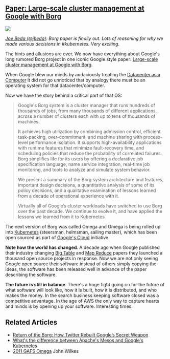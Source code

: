 ## [Paper: Large-scale cluster management at Google with Borg](/blog/2015/4/16/paper-large-scale-cluster-management-at-google-with-borg.html)

    

    

![](https://farm8.staticflickr.com/7635/16979575928_db7726a8a5_m.jpg)

_[Joe Beda (@jbeda)](https://twitter.com/jbeda/status/588665857506611200?refsrc=email&s=11): Borg paper is finally out. Lots of reasoning for why we made various decisions in #kubernetes. Very exciting._

The hints and allusions are over. We now have everything about Google's long rumored Borg project in one iconic Google style paper: [Large-scale cluster management at Google with Borg](http://research.google.com/pubs/pub43438.html).

When Google blew our minds by audaciously treating the [Datacenter as a Computer](http://highscalability.com/blog/2013/8/22/the-datacenter-as-a-computer-an-introduction-to-the-design-o.html) it did not go unnoticed that by analogy there must be an operating system for that datacenter/computer.

Now we have the story behind a critical part of that OS:

> Google's Borg system is a cluster manager that runs hundreds of thousands of jobs, from many thousands of different applications, across a number of clusters each with up to tens of thousands of machines.
> 
> It achieves high utilization by combining admission control, efficient task-packing, over-commitment, and machine sharing with process-level performance isolation. It supports high-availability applications with runtime features that minimize fault-recovery time, and scheduling policies that reduce the probability of correlated failures. Borg simplifies life for its users by offering a declarative job specification language, name service integration, real-time job monitoring, and tools to analyze and simulate system behavior.
> 
> We present a summary of the Borg system architecture and features, important design decisions, a quantitative analysis of some of its policy decisions, and a qualitative examination of lessons learned from a decade of operational experience with it.
> 
> Virtually all of Google’s cluster workloads have switched to use Borg over the past decade. We continue to evolve it, and have applied the lessons we learned from it to Kubernetes

The next version of Borg was called Omega and Omega is being rolled up into [Kubernetes](https://github.com/GoogleCloudPlatform/kubernetes) (steersman, helmsman, sailing master), which has been open sourced as part of [Google's Cloud](https://cloud.google.com/) initiative.

**Note how the world has changed**. A decade ago when Google published their industry changing [Big Table](http://static.googleusercontent.com/media/research.google.com/en/us/archive/bigtable-osdi06.pdf) and [Map Reduce](http://research.google.com/archive/) papers they launched a thousand open source projects in response. Now we are not only seeing Google open source their software instead of others simply copying the ideas, the software has been released well in advance of the paper describing the software.

**The future is still in balance**. There's a huge fight going on for the future of what software will look like, how it is built, how it is distributed, and who makes the money. In the search business keeping software closed was a competitive advantage. In the age of AWS the only way to capture hearts and minds is by opening up your software. Interesting times.

## Related Articles

*   [Return of the Borg: How Twitter Rebuilt Google’s Secret Weapon](http://www.wired.com/2013/03/google-borg-twitter-mesos/?cid=co6188564)
*   [What's the difference between Apache's Mesos and Google's Kubernetes](http://stackoverflow.com/questions/26705201/whats-the-difference-between-apaches-mesos-and-googles-kubernetes)
*   [2011 GAFS Omega](https://www.youtube.com/watch?v=0ZFMlO98Jkc) John Wilkes

    